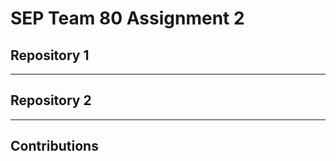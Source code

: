 # SEP Team 80 Assignment 2

## Repository 1

<!-- REPLACEMENT src="repo1/q1.md" -->

<!-- REPLACEMENT src="repo1/q2.md" -->

<!-- REPLACEMENT src="repo1/q3.md" -->

<!-- REPLACEMENT src="repo1/q4.md" -->

<!-- REPLACEMENT src="repo1/q5.md" -->

<!-- REPLACEMENT src="repo1/q6.md" -->

<!-- REPLACEMENT src="repo1/q7.md" -->

<!-- REPLACEMENT src="repo1/q8.md" -->

---

## Repository 2

<!-- REPLACEMENT src="repo2/q1.md" -->

<!-- REPLACEMENT src="repo2/q2.md" -->

<!-- REPLACEMENT src="repo2/q3.md" -->

<!-- REPLACEMENT src="repo2/q4.md" -->

<!-- REPLACEMENT src="repo2/q5.md" -->

<!-- REPLACEMENT src="repo2/q6.md" -->

<!-- REPLACEMENT src="repo2/q7.md" -->

<!-- REPLACEMENT src="repo2/q8.md" -->

---
## Contributions

<!-- REPLACEMENT src="contributions.md" -->

